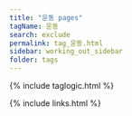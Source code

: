 ```yaml
---
title: "운동 pages"
tagName: 운동
search: exclude
permalink: tag_운동.html
sidebar: working_out_sidebar
folder: tags
---
```

{% include taglogic.html %}

{% include links.html %}
